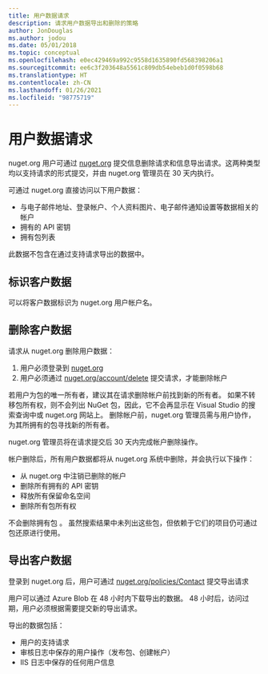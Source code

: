 ```yaml
---
title: 用户数据请求
description: 请求用户数据导出和删除的策略
author: JonDouglas
ms.author: jodou
ms.date: 05/01/2018
ms.topic: conceptual
ms.openlocfilehash: e0ec429469a992c9558d1635890fd568398206a1
ms.sourcegitcommit: ee6c3f203648a5561c809db54ebeb1d0f0598b68
ms.translationtype: HT
ms.contentlocale: zh-CN
ms.lasthandoff: 01/26/2021
ms.locfileid: "98775719"
---
```

# <a name="user-data-requests"></a>用户数据请求

nuget.org 用户可通过 [nuget.org](https://www.nuget.org) 提交信息删除请求和信息导出请求。这两种类型均以支持请求的形式提交，并由 nuget.org 管理员在 30 天内执行。

可通过 nuget.org 直接访问以下用户数据：

* 与电子邮件地址、登录帐户、个人资料图片、电子邮件通知设置等数据相关的帐户
* 拥有的 API 密钥
* 拥有包列表

此数据不包含在通过支持请求导出的数据中。

## <a name="identifying-customer-data"></a>标识客户数据

可以将客户数据标识为 nuget.org 用户帐户名。

## <a name="deleting-customer-data"></a>删除客户数据

请求从 nuget.org 删除用户数据：

1. 用户必须登录到 [nuget.org](https://www.nuget.org)
1. 用户必须通过 [nuget.org/account/delete](https://www.nuget.org/account/delete) 提交请求，才能删除帐户

若用户为包的唯一所有者，建议其在请求删除帐户前找到新的所有者。 如果不转移包所有权，则不会列出 NuGet 包，因此，它不会再显示在 Visual Studio 的搜索查询中或 nuget.org 网站上。 删除帐户前，nuget.org 管理员需与用户协作，为其所拥有的包寻找新的所有者。

nuget.org 管理员将在请求提交后 30 天内完成帐户删除操作。

帐户删除后，所有用户数据都将从 nuget.org 系统中删除，并会执行以下操作：

* 从 nuget.org 中注销已删除的帐户
* 删除所有拥有的 API 密钥
* 释放所有保留命名空间
* 删除所有包所有权

不会删除拥有包  。 虽然搜索结果中未列出这些包，但依赖于它们的项目仍可通过包还原进行使用。

## <a name="exporting-customer-data"></a>导出客户数据

登录到 nuget.org 后，用户可通过 [nuget.org/policies/Contact](https://www.nuget.org/policies/Contact) 提交导出请求

用户可以通过 Azure Blob 在 48 小时内下载导出的数据。 48 小时后，访问过期，用户必须根据需要提交新的导出请求。

导出的数据包括：

* 用户的支持请求
* 审核日志中保存的用户操作（发布包、创建帐户）
* IIS 日志中保存的任何用户信息
